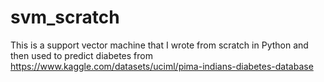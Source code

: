 # svm_scratch
This is a support vector machine that I wrote from scratch in Python and then used to predict diabetes from https://www.kaggle.com/datasets/uciml/pima-indians-diabetes-database
